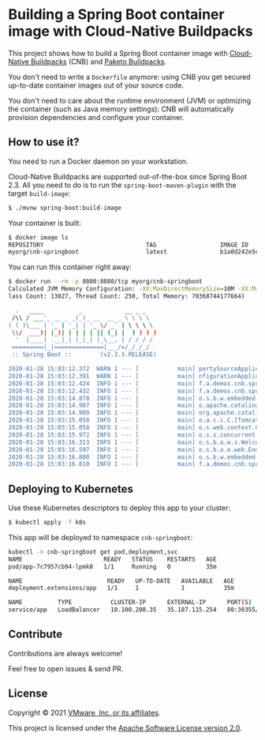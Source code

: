 # Building a Spring Boot container image with Cloud-Native Buildpacks

This project shows how to build a Spring Boot container image with
[Cloud-Native Buildpacks](https://buildpacks.io) (CNB) and
[Paketo Buildpacks](https://paketo.io).

You don't need to write a `Dockerfile` anymore: using CNB you get
secured up-to-date container images out of your source code.

You don't need to care about the runtime environment (JVM)
or optimizing the container (such as Java memory settings):
CNB will automatically provision dependencies and configure your container.

## How to use it?

You need to run a Docker daemon on your workstation.

Cloud-Native Buildpacks are supported out-of-the-box since
Spring Boot 2.3. All you need to do is to run the `spring-boot-maven-plugin`
with the target `build-image`:
```bash
$ ./mvnw spring-boot:build-image
```

Your container is built:
```bash
$ docker image ls
REPOSITORY                             TAG                  IMAGE ID    
myorg/cnb-springboot                   latest               b1a0d242e5ec
```

You can run this container right away:
```bash
$ docker run --rm -p 8080:8080/tcp myorg/cnb-springboot
Calculated JVM Memory Configuration: -XX:MaxDirectMemorySize=10M -XX:MaxMetaspaceSize=87457K -XX:ReservedCodeCacheSize=240M -Xss1M -Xmx68718877278K (Head Room: 0%, Loaded C
lass Count: 13027, Thread Count: 250, Total Memory: 70368744177664)

  .   ____          _            __ _ _
 /\\ / ___'_ __ _ _(_)_ __  __ _ \ \ \ \
( ( )\___ | '_ | '_| | '_ \/ _` | \ \ \ \
 \\/  ___)| |_)| | | | | || (_| |  ) ) ) )
  '  |____| .__|_| |_|_| |_\__, | / / / /
 =========|_|==============|___/=/_/_/_/
 :: Spring Boot ::        (v2.3.3.RELEASE)

2020-01-28 15:03:12.372  WARN 1 --- [           main] pertySourceApplicationContextInitializer : Skipping 'cloud' property source addition because not in a cloud
2020-01-28 15:03:12.391  WARN 1 --- [           main] nfigurationApplicationContextInitializer : Skipping reconfiguration because not in a cloud
2020-01-28 15:03:12.424  INFO 1 --- [           main] f.a.demos.cnb.springboot.Application     : Starting Application on b087eee7b53a with PID 1 (/workspace/BOOT-INF/classes started by cnb in /workspace)
2020-01-28 15:03:12.432  INFO 1 --- [           main] f.a.demos.cnb.springboot.Application     : No active profile set, falling back to default profiles: default
2020-01-28 15:03:14.878  INFO 1 --- [           main] o.s.b.w.embedded.tomcat.TomcatWebServer  : Tomcat initialized with port(s): 8080 (http)
2020-01-28 15:03:14.907  INFO 1 --- [           main] o.apache.catalina.core.StandardService   : Starting service [Tomcat]
2020-01-28 15:03:14.909  INFO 1 --- [           main] org.apache.catalina.core.StandardEngine  : Starting Servlet engine: [Apache Tomcat/9.0.30]
2020-01-28 15:03:15.058  INFO 1 --- [           main] o.a.c.c.C.[Tomcat].[localhost].[/]       : Initializing Spring embedded WebApplicationContext
2020-01-28 15:03:15.058  INFO 1 --- [           main] o.s.web.context.ContextLoader            : Root WebApplicationContext: initialization completed in 2506 ms
2020-01-28 15:03:15.972  INFO 1 --- [           main] o.s.s.concurrent.ThreadPoolTaskExecutor  : Initializing ExecutorService 'applicationTaskExecutor'
2020-01-28 15:03:16.313  INFO 1 --- [           main] o.s.b.a.w.s.WelcomePageHandlerMapping    : Adding welcome page template: index
2020-01-28 15:03:16.597  INFO 1 --- [           main] o.s.b.a.e.web.EndpointLinksResolver      : Exposing 3 endpoint(s) beneath base path '/actuator'
2020-01-28 15:03:16.800  INFO 1 --- [           main] o.s.b.w.embedded.tomcat.TomcatWebServer  : Tomcat started on port(s): 8080 (http) with context path ''
2020-01-28 15:03:16.810  INFO 1 --- [           main] f.a.demos.cnb.springboot.Application     : Started Application in 5.746 seconds (JVM running for 10.604)
```

## Deploying to Kubernetes

Use these Kubernetes descriptors to deploy this app to your cluster:
```bash
$ kubectl apply -f k8s
```

This app will be deployed to namespace `cnb-springboot`:
```bash
kubectl -n cnb-springboot get pod,deployment,svc
NAME                       READY   STATUS    RESTARTS   AGE
pod/app-7c7957cb94-lpmk8   1/1     Running   0          35m

NAME                        READY   UP-TO-DATE   AVAILABLE   AGE
deployment.extensions/app   1/1     1            1           35m

NAME          TYPE           CLUSTER-IP      EXTERNAL-IP      PORT(S)        AGE
service/app   LoadBalancer   10.100.200.35   35.187.115.254   80:30355/TCP   35m
```

## Contribute

Contributions are always welcome!

Feel free to open issues & send PR.

## License

Copyright &copy; 2021 [VMware, Inc. or its affiliates](https://vmware.com).

This project is licensed under the [Apache Software License version 2.0](https://www.apache.org/licenses/LICENSE-2.0).
